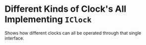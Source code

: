 # Different Kinds of Clock's All Implementing `IClock`

Shows how different clocks can all be operated through that
single interface.
